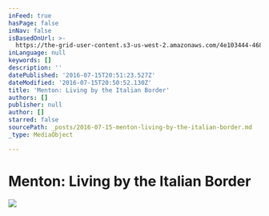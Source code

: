 ```yaml
---
inFeed: true
hasPage: false
inNav: false
isBasedOnUrl: >-
  https://the-grid-user-content.s3-us-west-2.amazonaws.com/4e103444-468f-46e3-a6dd-3dbeea44fb3e.jpg
inLanguage: null
keywords: []
description: ''
datePublished: '2016-07-15T20:51:23.527Z'
dateModified: '2016-07-15T20:50:52.130Z'
title: 'Menton: Living by the Italian Border'
authors: []
publisher: null
author: []
starred: false
sourcePath: _posts/2016-07-15-menton-living-by-the-italian-border.md
_type: MediaObject

---
```

# Menton: Living by the Italian Border
![](https://the-grid-user-content.s3-us-west-2.amazonaws.com/4e103444-468f-46e3-a6dd-3dbeea44fb3e.jpg)